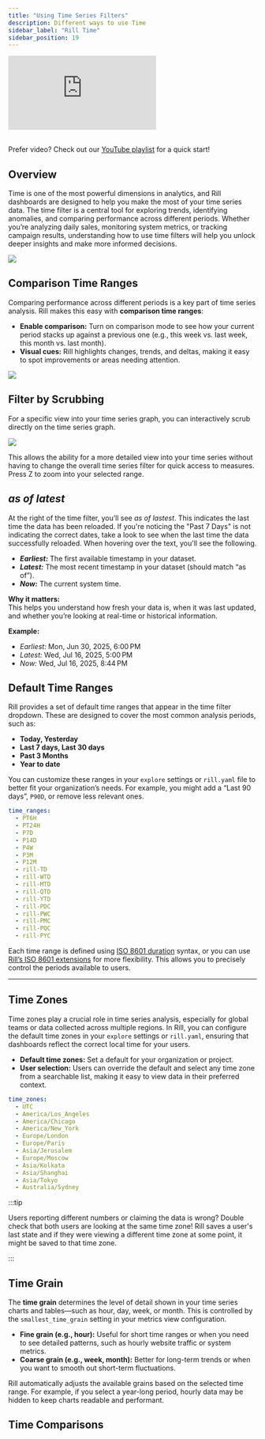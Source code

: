 ```yaml
---
title: "Using Time Series Filters"
description: Different ways to use Time
sidebar_label: "Rill Time"
sidebar_position: 19
---
```

<!-- adding temp, replaceing with #7876 Rill Time Syntax -->

<div style={{ 
  position: "relative", 
  width: "100%", 
  paddingTop: "56.25%", 
  borderRadius: "15px",  /* Softer corners */
  boxShadow: "0px 4px 15px rgba(0, 0, 0, 0.2)"  /* Shadow effect */
}}>
  <iframe credentialless="true"
    src="https://www.youtube.com/embed/1gmEBf2cv9U?si=bD2gXKAfW3Zb3FAn"
    frameBorder="0"
    allow="accelerometer; autoplay; clipboard-write; encrypted-media; gyroscope; picture-in-picture; web-share"
    allowFullScreen
    style={{
      position: "absolute",
      top: 0,
      left: 0,
      width: "100%",
      height: "100%",
      borderRadius: "10px", 
    }}
  ></iframe>
</div>
<br/>

Prefer video? Check out our [YouTube playlist](https://www.youtube.com/watch?v=wTP46eOzoCk&list=PL_ZoDsg2yFKgi7ud_fOOD33AH8ONWQS7I&index=1) for a quick start!

## Overview

Time is one of the most powerful dimensions in analytics, and Rill dashboards are designed to help you make the most of your time series data. The time filter is a central tool for exploring trends, identifying anomalies, and comparing performance across different periods. Whether you’re analyzing daily sales, monitoring system metrics, or tracking campaign results, understanding how to use time filters will help you unlock deeper insights and make more informed decisions.

<img src = '/img/explore/filters/time-filter.png' class='rounded-gif' />
<br />

## Comparison Time Ranges

Comparing performance across different periods is a key part of time series analysis. Rill makes this easy with **comparison time ranges**:

- **Enable comparison:** Turn on comparison mode to see how your current period stacks up against a previous one (e.g., this week vs. last week, this month vs. last month).
- **Visual cues:** Rill highlights changes, trends, and deltas, making it easy to spot improvements or areas needing attention.
  
<img src = '/img/explore/filters/kpi_compare.png' class='rounded-gif' />
<br />

## Filter by Scrubbing 

For a specific view into your time series graph, you can interactively scrub directly on the time series graph. 

<img src = '/img/explore/filters/scrub.png' class='rounded-gif' />
<br />

This allows the ability for a more detailed view into your time series without having to change the overall time series filter for quick access to measures. Press Z to zoom into your selected range.

## _as of latest_

At the right of the time filter, you’ll see _as of lastest_. This indicates the last time the data has been reloaded. If you're noticing the "Past 7 Days" is not indicating the correct dates, take a look to see when the last time the data successfully reloaded. When hovering over the text, you'll see the following.

- _**Earliest:**_ The first available timestamp in your dataset.
- _**Latest:**_ The most recent timestamp in your dataset (should match “as of”).
- _**Now:**_ The current system time.

**Why it matters:**  
This helps you understand how fresh your data is, when it was last updated, and whether you’re looking at real-time or historical information.

**Example:**
- *Earliest:* Mon, Jun 30, 2025, 6:00 PM  
- *Latest:* Wed, Jul 16, 2025, 5:00 PM  
- *Now:* Wed, Jul 16, 2025, 8:44 PM


## Default Time Ranges

Rill provides a set of default time ranges that appear in the time filter dropdown. These are designed to cover the most common analysis periods, such as:

- **Today, Yesterday**
- **Last 7 days, Last 30 days**
- **Past 3 Months**
- **Year to date**

You can customize these ranges in your `explore` settings or `rill.yaml` file to better fit your organization’s needs. For example, you might add a “Last 90 days”, `P90D`, or remove less relevant ones.

```yaml
time_ranges:
  - PT6H
  - PT24H
  - P7D
  - P14D
  - P4W
  - P3M
  - P12M
  - rill-TD
  - rill-WTD
  - rill-MTD
  - rill-QTD
  - rill-YTD
  - rill-PDC
  - rill-PWC
  - rill-PMC
  - rill-PQC
  - rill-PYC
```

Each time range is defined using [ISO 8601 duration](https://en.wikipedia.org/wiki/ISO_8601#Durations) syntax, or you can use [Rill’s ISO 8601 extensions](/reference/rill-iso-extensions.md#extensions) for more flexibility. This allows you to precisely control the periods available to users.

---

## Time Zones

Time zones play a crucial role in time series analysis, especially for global teams or data collected across multiple regions. In Rill, you can configure the default time zones in your `explore` settings or `rill.yaml`, ensuring that dashboards reflect the correct local time for your users.

- **Default time zones:** Set a default for your organization or project.
- **User selection:** Users can override the default and select any time zone from a searchable list, making it easy to view data in their preferred context.

```yaml
time_zones:
  - UTC
  - America/Los_Angeles
  - America/Chicago
  - America/New_York
  - Europe/London
  - Europe/Paris
  - Asia/Jerusalem
  - Europe/Moscow
  - Asia/Kolkata
  - Asia/Shanghai
  - Asia/Tokyo
  - Australia/Sydney
```

:::tip

Users reporting different numbers or claiming the data is wrong? Double check that both users are looking at the same time zone! Rill saves a user's last state and if they were viewing a different time zone at some point, it might be saved to that time zone.

:::


## Time Grain

The **time grain** determines the level of detail shown in your time series charts and tables—such as hour, day, week, or month. This is controlled by the `smallest_time_grain` setting in your metrics view configuration.

- **Fine grain (e.g., hour):** Useful for short time ranges or when you need to see detailed patterns, such as hourly website traffic or system metrics.
- **Coarse grain (e.g., week, month):** Better for long-term trends or when you want to smooth out short-term fluctuations.

Rill automatically adjusts the available grains based on the selected time range. For example, if you select a year-long period, hourly data may be hidden to keep charts readable and performant.



<!-- adding temp, replaceing with #7876 Rill Time Syntax -->
## Time Comparisons